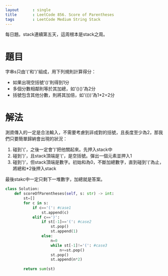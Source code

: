 ```yaml
---
layout      : single
title       : LeetCode 856. Score of Parentheses
tags 		: LeetCode Medium String Stack 
---
```

每日題。stack連續第五天，這周根本是stack之周。  

# 題目
字串s只由'('和')'組成，用下列規則計算得分：  
- 如果出現空括號'()'則得到1分  
- 多個分數相鄰則等於其加總，如'()()'為2分  
- 括號包含其他分數，則將其加倍，如'(())'為1*2=2分

# 解法
測資傳入的一定是合法輸入，不需要考慮到非成對的括號，且長度至少為2，那我們只要簡單歸納會出現的狀況：  
1. 碰到'('，之後一定會')'把他關起來。先押入stack中  
2. 碰到')'，且stack頂端是'('，是空括號。彈出一個元素並押入1  
3. 碰到')'，但stack頂端是數字。初始和為0，不斷加總數字，直到碰到'('為止，將總和*2後押入stack

最後stakc中一定只剩下一堆數字，加總就是答案。

```python
class Solution:
    def scoreOfParentheses(self, s: str) -> int:
        st=[]
        for c in s:
            if c=='(': #case1
                st.append(c)
            elif c==')':
                if st[-1]=='(': #case2
                    st.pop()
                    st.append(1)
                else:
                    n=0
                    while st[-1]!='(': #case3
                        n+=st.pop()
                    st.pop()
                    st.append(n*2)
                    
        return sum(st)
```

